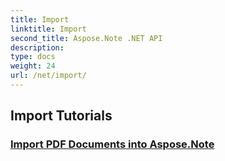 ```yaml
---
title: Import
linktitle: Import
second_title: Aspose.Note .NET API
description: 
type: docs
weight: 24
url: /net/import/
---
```


## Import Tutorials
### [Import PDF Documents into Aspose.Note](./import-pdf-documents/)